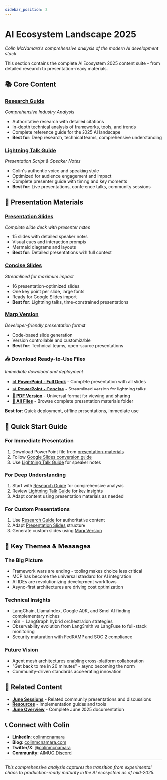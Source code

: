 ```yaml
---
sidebar_position: 2
---
```


# AI Ecosystem Landscape 2025

*Colin McNamara's comprehensive analysis of the modern AI development stack*

This section contains the complete AI Ecosystem 2025 content suite - from detailed research to presentation-ready materials.

## 📚 **Core Content**

### **[Research Guide](./research-guide.md)** 
*Comprehensive Industry Analysis*
- Authoritative research with detailed citations
- In-depth technical analysis of frameworks, tools, and trends
- Complete reference guide for the 2025 AI landscape
- **Best for**: Deep research, technical teams, comprehensive understanding

### **[Lightning Talk Guide](./lightning-talk-guide.md)**
*Presentation Script & Speaker Notes*
- Colin's authentic voice and speaking style
- Optimized for audience engagement and impact
- Complete presenter guide with timing and key moments
- **Best for**: Live presentations, conference talks, community sessions

## 🎯 **Presentation Materials**

### **[Presentation Slides](./ai-ecosystem-presentation-slides.md)**
*Complete slide deck with presenter notes*
- 15 slides with detailed speaker notes
- Visual cues and interaction prompts
- Mermaid diagrams and layouts
- **Best for**: Detailed presentations with full context

### **[Concise Slides](./ai-ecosystem-slides-concise.md)**
*Streamlined for maximum impact*
- 16 presentation-optimized slides
- One key point per slide, large fonts
- Ready for Google Slides import
- **Best for**: Lightning talks, time-constrained presentations

### **[Marp Version](./ai-ecosystem-slides-marp.md)**
*Developer-friendly presentation format*
- Code-based slide generation
- Version controllable and customizable
- **Best for**: Technical teams, open-source presentations

### **📥 Download Ready-to-Use Files**
*Immediate download and deployment*

- **[📊 PowerPoint - Full Deck](./presentation-materials/ai-ecosystem-slides.pptx)** - Complete presentation with all slides
- **[📊 PowerPoint - Concise](./presentation-materials/ai-ecosystem-slides-concise.pptx)** - Streamlined version for lightning talks
- **[📄 PDF Version](./presentation-materials/ai-ecosystem-slides.pdf)** - Universal format for viewing and sharing
- **[📁 All Files](./presentation-materials/)** - Browse complete presentation materials folder

**Best for**: Quick deployment, offline presentations, immediate use

## 🚀 **Quick Start Guide**

### **For Immediate Presentation**
1. Download PowerPoint file from [presentation-materials](./presentation-materials/)
2. Follow [Google Slides conversion guide](../resources/google-slides-conversion-guide.md)
3. Use [Lightning Talk Guide](./lightning-talk-guide.md) for speaker notes

### **For Deep Understanding**
1. Start with [Research Guide](./research-guide.md) for comprehensive analysis
2. Review [Lightning Talk Guide](./lightning-talk-guide.md) for key insights
3. Adapt content using presentation materials as needed

### **For Custom Presentations**
1. Use [Research Guide](./research-guide.md) for authoritative content
2. Adapt [Presentation Slides](./ai-ecosystem-presentation-slides.md) structure
3. Generate custom slides using [Marp Version](./ai-ecosystem-slides-marp.md)

## 🎤 **Key Themes & Messages**

### **The Big Picture**
- Framework wars are ending - tooling makes choice less critical
- MCP has become the universal standard for AI integration
- AI IDEs are revolutionizing development workflows
- Async-first architectures are driving cost optimization

### **Technical Insights**
- LangChain, LlamaIndex, Google ADK, and Smol AI finding complementary niches
- n8n + LangGraph hybrid orchestration strategies
- Observability evolution from LangSmith vs LangFuse to full-stack monitoring
- Security maturation with FedRAMP and SOC 2 compliance

### **Future Vision**
- Agent mesh architectures enabling cross-platform collaboration
- "Get back to me in 20 minutes" - async becoming the norm
- Community-driven standards accelerating innovation

## 🔗 **Related Content**

- **[June Sessions](../sessions/)** - Related community presentations and discussions
- **[Resources](../resources/)** - Implementation guides and tools
- **[June Overview](../index.md)** - Complete June 2025 documentation

## 📞 **Connect with Colin**

- **LinkedIn**: [colinmcnamara](https://www.linkedin.com/in/colinmcnamara/)
- **Blog**: [colinmcnamara.com](https://colinmcnamara.com)
- **Twitter/X**: [@colinmcnamara](https://x.com/colinmcnamara)
- **Community**: [AIMUG Discord](https://discord.gg/JzWgadPFQd)

---

*This comprehensive analysis captures the transition from experimental chaos to production-ready maturity in the AI ecosystem as of mid-2025.*
